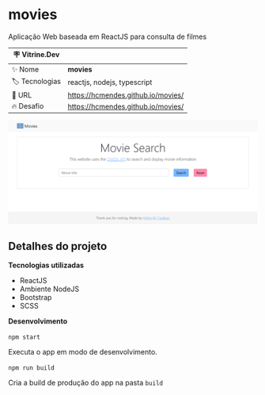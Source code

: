 # movies

Aplicação Web baseada em ReactJS para consulta de filmes

| :placard: Vitrine.Dev |     |
| -------------  | --- |
| :sparkles: Nome        | **movies**
| :label: Tecnologias | reactjs, nodejs, typescript
| :rocket: URL         | https://hcmendes.github.io/movies/
| :fire: Desafio     | https://hcmendes.github.io/movies/

<!-- Inserir imagem com a #vitrinedev ao final do link -->
![](https://raw.githubusercontent.com/hcmendes/movies/master/hcmendes.github.io_movies_1200x500.png#vitrinedev)

## Detalhes do projeto

**Tecnologias utilizadas**

- ReactJS
- Ambiente NodeJS
- Bootstrap
- SCSS

**Desenvolvimento**

`npm start`

Executa o app em modo de desenvolvimento.

`npm run build`

Cria a build de produção do app na pasta `build`
